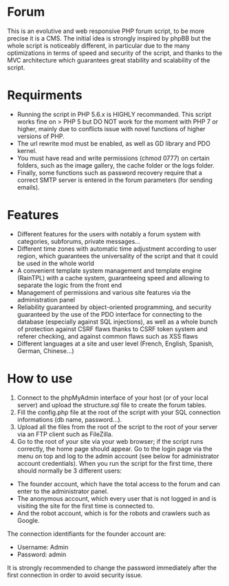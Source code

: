 # Forum
This is an evolutive and web responsive PHP forum script, to be more precise it is a CMS. The initial idea is strongly inspired by phpBB but the whole script is noticeably different, in particular due to the many optimizations in terms of speed and security of the script, and thanks to the MVC architecture which guarantees great stability and scalability of the script.
# Requirments
* Running the script in PHP 5.6.x is HIGHLY recommanded. This script works fine on > PHP 5 but DO NOT work for the moment with PHP 7 or higher, mainly due to conflicts issue with novel functions of higher versions of PHP.
* The url rewrite mod must be enabled, as well as GD library and PDO kernel.
* You must have read and write permissions (chmod 0777) on certain folders, such as the image gallery, the cache folder or the logs folder.
* Finally, some functions such as password recovery require that a correct SMTP server is entered in the forum parameters (for sending emails).
# Features
* Different features for the users with notably a forum system with categories, subforums, private messages...
* Different time zones with automatic time adjustment according to user region, which guarantees the universality of the script and that it could be used in the whole world
* A convenient template system management and template engine (RainTPL) with a cache system, guaranteeing speed and allowing to separate the logic from the front end
* Management of permissions and various site features via the administration panel
* Reliability guaranteed by object-oriented programming, and security guaranteed by the use of the PDO interface for connecting to the database (especially against SQL injections), as well as a whole bunch of protection against CSRF flaws thanks to CSRF token system and referer checking, and against common flaws such as XSS flaws
* Different languages at a site and user level (French, English, Spanish, German, Chinese...)
# How to use
1. Connect to the phpMyAdmin interface of your host (or of your local server)  and upload the structure.sql file to create the forum tables.
2. Fill the config.php file at the root of the script with your SQL connection informations (db name, password...).
3. Upload all the files from the root of the script to the root of your server via an FTP client such as FileZilla.
4. Go to the root of your site via your web browser; if the script runs correctly, the home page should appear. Go to the login page via the menu on top and log to the admin account (see below for administrator account credentials).
When you run the script for the first time, there should normally be 3 different users:
* The founder account, which have the total access to the forum and can enter to the administrator panel.
* The anonymous account, which every user that is not logged in and is visiting the site for the first time is connected to.
* And the robot account, which is for the robots and crawlers such as Google.

The connection identifiants for the founder account are:
* Username: Admin
* Password: admin

It is strongly recommended to change the password immediately after the first connection in order to avoid security issue.